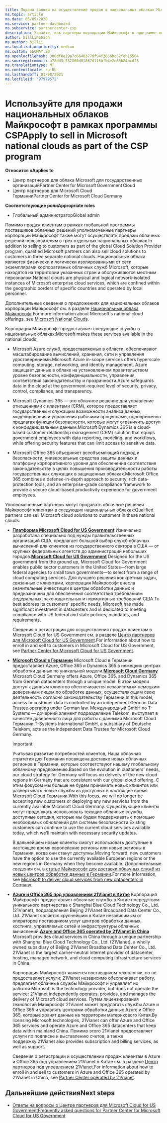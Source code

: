 ```yaml
---
title: Подача заявки на осуществление продаж в национальных облаках Microsoft
ms.topic: article
ms.date: 05/05/2020
ms.service: partner-dashboard
ms.subservice: partnercenter-csp
description: Узнайте, как партнеры корпорации Майкрософт в программе поставщика облачных решений могут продавать клиентам, зарегистрированным в поддерживаемых национальных облаках.
author: billLinzbach
ms.author: billLi
ms.localizationpriority: medium
ms.custom: SEOMAY.20
ms.openlocfilehash: 386df8e19a7c66403770f94f2656bc52feb15564
ms.sourcegitcommit: a78dd3c532860d01867d116bfb4e2c88b84bcd25
ms.translationtype: MT
ms.contentlocale: ru-RU
ms.lasthandoff: 01/08/2021
ms.locfileid: "97979572"
---
```

# <a name="apply-to-sell-in-microsoft-national-clouds-as-part-of-the-csp-program"></a><span data-ttu-id="54501-103">Используйте для продажи национальных облаков Майкрософт в рамках программы CSP</span><span class="sxs-lookup"><span data-stu-id="54501-103">Apply to sell in Microsoft national clouds as part of the CSP program</span></span>

<span data-ttu-id="54501-104">**Относится к**</span><span class="sxs-lookup"><span data-stu-id="54501-104">**Applies to**</span></span>

- <span data-ttu-id="54501-105">Центр партнеров для облака Microsoft для государственных организаций</span><span class="sxs-lookup"><span data-stu-id="54501-105">Partner Center for Microsoft Government Cloud</span></span>
- <span data-ttu-id="54501-106">Центр партнеров для Microsoft Cloud Германии</span><span class="sxs-lookup"><span data-stu-id="54501-106">Partner Center for Microsoft Cloud Germany</span></span>


<span data-ttu-id="54501-107">**Соответствующие роли**</span><span class="sxs-lookup"><span data-stu-id="54501-107">**Appropriate roles**</span></span>

- <span data-ttu-id="54501-108">Глобальный администратор</span><span class="sxs-lookup"><span data-stu-id="54501-108">Global admin</span></span>

<span data-ttu-id="54501-109">Помимо продаж клиентам в рамках глобальной программы поставщиков облачных решений уполномоченные партнеры корпорации Майкрософт также могут осуществлять продажи облачных решений пользователям в трех отдельных национальных облаках.</span><span class="sxs-lookup"><span data-stu-id="54501-109">In addition to selling to customers as part of the global Cloud Solution Provider program, qualified Microsoft partners can also sell cloud solutions to customers in three separate national clouds.</span></span> <span data-ttu-id="54501-110">Национальные облака являются физически и логически изолированными от сети экземплярами корпоративных облачных служб Microsoft, которые находятся на территории указанных стран и обслуживаются местным персоналом.</span><span class="sxs-lookup"><span data-stu-id="54501-110">National clouds are physical and logical network-isolated instances of Microsoft enterprise cloud services, which are confined within the geographic borders of specific countries and operated by local personnel.</span></span> 

<span data-ttu-id="54501-111">Дополнительные сведения о предложениях для национальных облаков корпорации Майкрософт см. в разделе [Национальные облака Майкрософт](https://www.microsoft.com/trustcenter/cloudservices/nationalcloud).</span><span class="sxs-lookup"><span data-stu-id="54501-111">For more information about Microsoft's national cloud offerings, see [Microsoft National Clouds](https://www.microsoft.com/trustcenter/cloudservices/nationalcloud).</span></span>

<span data-ttu-id="54501-112">Корпорация Майкрософт предоставляет следующие службы в национальных облаках:</span><span class="sxs-lookup"><span data-stu-id="54501-112">Microsoft makes these services available in the national clouds:</span></span>

-   <span data-ttu-id="54501-113">Microsoft Azure служб, предоставляемых в области, обеспечивают масштабирование вычислений, хранения, сети и управления удостоверениями.</span><span class="sxs-lookup"><span data-stu-id="54501-113">Microsoft Azure in-scope services offers hyperscale computing, storage, networking, and identity management.</span></span> <span data-ttu-id="54501-114">Azure защищает данные в облаке на установленном правительством уровне безопасности, конфиденциальности, управления, соответствия законодательству и прозрачности.</span><span class="sxs-lookup"><span data-stu-id="54501-114">Azure safeguards data in the cloud at the government-required level of security, privacy, control, compliance, and transparency.</span></span>

-   <span data-ttu-id="54501-115">Microsoft Dynamics 365 — это облачное решение для управление отношениями с клиентами (CRM), которое предоставляет государственным служащим возможности анализа данных, моделирования и управления рабочими процессами, одновременно предлагая функции безопасности, которые могут ограничить доступ к конфиденциальным данным.</span><span class="sxs-lookup"><span data-stu-id="54501-115">Microsoft Dynamics 365 is a cloud-based customer relationship management (CRM) solution that equips government employees with data reporting, modeling, and workflows, while offering security features that can limit access to sensitive data.</span></span>

-   <span data-ttu-id="54501-116">Microsoft Office 365 объединяет всеобъемлющий подход к безопасности, универсальные средства защиты данных и платформу корпоративного уровня для обеспечения соответствия законодательству в целях повышения производительности работы государственных служащих в защищенных облаках.</span><span class="sxs-lookup"><span data-stu-id="54501-116">Microsoft Office 365 combines a defense-in-depth approach to security, rich data-protection tools, and an enterprise-grade compliance framework to provide a secure cloud-based productivity experience for government employees.</span></span>

<span data-ttu-id="54501-117">Уполномоченные партнеры могут продавать облачные решения Майкрософт клиентам в следующих национальных облаках:</span><span class="sxs-lookup"><span data-stu-id="54501-117">Qualified partners can sell Microsoft cloud solutions to customers in these national clouds:</span></span>

-   <span data-ttu-id="54501-118">[**Платформа Microsoft Cloud for US Government**](https://www.microsoft.com/trustcenter/cloudservices/nationalcloud#Microsoft_Cloud_for_US) Изначально разработана специально под нужды правительственных организаций США, предлагает большой выбор служб облачных вычислений для клиентов из государственного сектора в США — от крупных федеральных агентств до администраций небольших городов.</span><span class="sxs-lookup"><span data-stu-id="54501-118">[**Microsoft Cloud for US Government**](https://www.microsoft.com/trustcenter/cloudservices/nationalcloud#Microsoft_Cloud_for_US) Designed for the US government from the ground up, Microsoft Cloud for Government enables public sector customers in the United States—from large federal agencies to small town governments—to select from a range of cloud computing services.</span></span> <span data-ttu-id="54501-119">Для лучшего решения конкретных задач, связанных с клиентами, корпорация Майкрософт внесла значительные инвестиции в центры обработки данных и предназначена для обеспечения соответствия требованиям федеральных, законодательных и нормативных требований США.</span><span class="sxs-lookup"><span data-stu-id="54501-119">To best address its customers' specific needs, Microsoft has made significant investment in datacenters and is dedicated to meeting compliance with US federal and state policies, mandates, and requirements.</span></span> 

    <span data-ttu-id="54501-120">Сведения о регистрации для осуществления продаж клиентам в Microsoft Cloud for US Government см. в разделе [Центр партнеров для Microsoft Cloud for US Government](partner-center-for-microsoft-us-govt-cloud.md).</span><span class="sxs-lookup"><span data-stu-id="54501-120">For information about how to enroll in and sell to customers in Microsoft Cloud for US Government, see [Partner Center for Microsoft Cloud for US Government](partner-center-for-microsoft-us-govt-cloud.md).</span></span>

-   <span data-ttu-id="54501-121">[**Microsoft Cloud в Германии**](https://www.microsoft.com/trustcenter/cloudservices/nationalcloud#Microsoft_Cloud_Germany) Microsoft Cloud в Германии предоставляет Azure, Office 365 и Dynamics 365 в немецких центрах обработки данных по уникальной модели.</span><span class="sxs-lookup"><span data-stu-id="54501-121">[**Microsoft Cloud Germany**](https://www.microsoft.com/trustcenter/cloudservices/nationalcloud#Microsoft_Cloud_Germany) Microsoft Cloud Germany offers Azure, Office 365, and Dynamics 365 from German datacenters through a unique model.</span></span> <span data-ttu-id="54501-122">В этой модели доступ к данным клиентов обеспечивается независимым немецким доверенным лицом по обработке данных, осуществляющим свою деятельность согласно законодательству Германии.</span><span class="sxs-lookup"><span data-stu-id="54501-122">In this model, access to customer data is controlled by an independent German Data Trustee operating under German law.</span></span> <span data-ttu-id="54501-123">Международный GmbH по T-Systems — дочерний элемент подразделение Telekom, выступает в качестве доверенного лица для работы с данными Microsoft Cloud Германии.</span><span class="sxs-lookup"><span data-stu-id="54501-123">T-Systems International GmbH, a subsidiary of Deutsche Telekom, acts as the independent Data Trustee for Microsoft Cloud Germany.</span></span>

    > [!IMPORTANT]  
    > <span data-ttu-id="54501-124">Учитывая развитие потребностей клиентов, Наша облачная стратегия для Германии посвящена доставке новых облачных регионов в Германии, которые соответствуют нашему глобальному облачному предложению.</span><span class="sxs-lookup"><span data-stu-id="54501-124">Based on the evolution in customers' needs, our cloud strategy for Germany will focus on delivery of the new cloud regions in Germany that are consistent with our global cloud offering.</span></span> <span data-ttu-id="54501-125">С этим фокусом мы больше не будем принимать новых клиентов или развертывать новые службы из доступных в настоящее время Microsoft Cloud Германии.</span><span class="sxs-lookup"><span data-stu-id="54501-125">With this focus, we will no longer be accepting new customers or deploying any new services from the currently available Microsoft Cloud Germany.</span></span> <span data-ttu-id="54501-126">Существующие клиенты могут продолжать использовать текущие облачные службы, доступные сегодня, которые мы будем поддерживать с помощью необходимых обновлений для системы безопасности.</span><span class="sxs-lookup"><span data-stu-id="54501-126">Existing customers can continue to use the current cloud services available today, which we'll maintain with necessary security updates.</span></span>
    >  
    > <span data-ttu-id="54501-127">В дальнейшем новые клиенты смогут использовать доступные в настоящее время европейские регионы или новые регионы в Германии, когда они станут доступны.</span><span class="sxs-lookup"><span data-stu-id="54501-127">Moving forward, new customers have the option to use the currently available European regions or the new regions in Germany when they become available.</span></span> <span data-ttu-id="54501-128">Дополнительные сведения см. в [статье Майкрософт для доставки облачных служб из новых центров обработки данных в Германии](https://news.microsoft.com/europe/2018/08/31/microsoft-to-deliver-cloud-services-from-new-datacentres-in-germany-in-2019-to-meet-evolving-customer-needs/).</span><span class="sxs-lookup"><span data-stu-id="54501-128">For more information, see [Microsoft to deliver cloud services from new datacenters in Germany](https://news.microsoft.com/europe/2018/08/31/microsoft-to-deliver-cloud-services-from-new-datacentres-in-germany-in-2019-to-meet-evolving-customer-needs/).</span></span>

    
-   <span data-ttu-id="54501-129">[**Azure и Office 365 под управлением 21Vianet в Китае**](https://www.microsoft.com/trustcenter/cloudservices/nationalcloud#Microsoft_Cloud_for_China) Корпорация Майкрософт предоставляет облачные службы в Китае посредством уникального партнерства с Shanghai Blue Cloud Technology Co., Ltd. (21Vianet), подразделения Beijing 21Vianet Broadband Data Center Co., Ltd. 21Vianet является крупнейшим в Китае независимым от операторов поставщиком услуг центров обработки данных, хостинга, управляемых сетей и инфраструктуры облачных вычислений.</span><span class="sxs-lookup"><span data-stu-id="54501-129">[**Azure and Office 365 operated by 21Vianet in China**](https://www.microsoft.com/trustcenter/cloudservices/nationalcloud#Microsoft_Cloud_for_China) Microsoft provides cloud services in China through a unique partnership with Shanghai Blue Cloud Technology Co., Ltd. (21Vianet), a wholly owned subsidiary of Beijing 21Vianet Broadband Data Center Co., Ltd. 21Vianet is the largest carrier-neutral Internet provider of datacenter, hosting, managed network, and cloud computing infrastructure services in China.</span></span> 

    <span data-ttu-id="54501-130">Корпорация Майкрософт является поставщиком технологии, но не предоставляет услуги; 21Vianet независимо обеспечивает работу, предлагает облачные службы Майкрософт и управляет их работой.</span><span class="sxs-lookup"><span data-stu-id="54501-130">Microsoft is the technology provider, but does not operate the service; 21Vianet independently operates, provides, and manages the delivery of Microsoft cloud services.</span></span> <span data-ttu-id="54501-131">Путем лицензирования технологий Майкрософт 21Vianet может предлагать службы Azure и Office 365 и управлять центрами обработки данных Azure и Office 365, которые хранят данные на территории материкового Китая.</span><span class="sxs-lookup"><span data-stu-id="54501-131">By licensing Microsoft technologies, 21Vianet can offer Azure and Office 365 services and operate Azure and Office 365 datacenters that keep data within mainland China.</span></span> <span data-ttu-id="54501-132">Помимо этого 21Vianet предоставляет услуги по подписке и выставлению счетов, а также поддержку.</span><span class="sxs-lookup"><span data-stu-id="54501-132">21Vianet also provides subscription and billing services, as well as support.</span></span>

    <span data-ttu-id="54501-133">Сведения о регистрации и осуществлении продаж клиентам в Azure и Office 365 под управлением 21Vianet в Китае см. в разделе [Центр партнеров под управлением 21Vianet](/previous-versions/windows/it-pro/windows-home-server/ff357696(v=ws.11)).</span><span class="sxs-lookup"><span data-stu-id="54501-133">For information about how to enroll in and sell to customers in Azure and Office 365 operated by 21Vianet in China, see [Partner Center operated by 21Vianet](/previous-versions/windows/it-pro/windows-home-server/ff357696(v=ws.11)).</span></span>

## <a name="next-steps"></a><span data-ttu-id="54501-134">Дальнейшие действия</span><span class="sxs-lookup"><span data-stu-id="54501-134">Next steps</span></span>

- [<span data-ttu-id="54501-135">Ответы на вопросы о Центре партнеров для Microsoft Cloud for US Government</span><span class="sxs-lookup"><span data-stu-id="54501-135">Frequently asked questions for Partner Center for Microsoft Cloud for US Government</span></span>](faq-for-us-govt-cloud.md)
